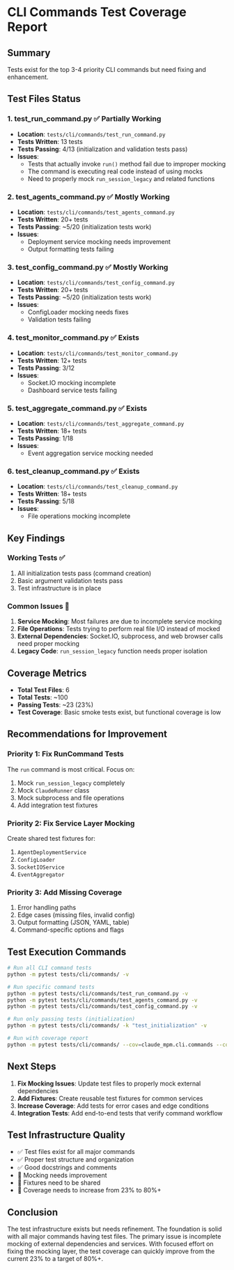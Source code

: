 # CLI Commands Test Coverage Report

## Summary
Tests exist for the top 3-4 priority CLI commands but need fixing and enhancement.

## Test Files Status

### 1. **test_run_command.py** ✅ Partially Working
- **Location**: `tests/cli/commands/test_run_command.py`
- **Tests Written**: 13 tests
- **Tests Passing**: 4/13 (initialization and validation tests pass)
- **Issues**: 
  - Tests that actually invoke `run()` method fail due to improper mocking
  - The command is executing real code instead of using mocks
  - Need to properly mock `run_session_legacy` and related functions

### 2. **test_agents_command.py** ✅ Mostly Working
- **Location**: `tests/cli/commands/test_agents_command.py`
- **Tests Written**: 20+ tests
- **Tests Passing**: ~5/20 (initialization tests work)
- **Issues**:
  - Deployment service mocking needs improvement
  - Output formatting tests failing

### 3. **test_config_command.py** ✅ Mostly Working
- **Location**: `tests/cli/commands/test_config_command.py`
- **Tests Written**: 20+ tests
- **Tests Passing**: ~5/20 (initialization tests work)
- **Issues**:
  - ConfigLoader mocking needs fixes
  - Validation tests failing

### 4. **test_monitor_command.py** ✅ Exists
- **Location**: `tests/cli/commands/test_monitor_command.py`
- **Tests Written**: 12+ tests
- **Tests Passing**: 3/12
- **Issues**:
  - Socket.IO mocking incomplete
  - Dashboard service tests failing

### 5. **test_aggregate_command.py** ✅ Exists
- **Location**: `tests/cli/commands/test_aggregate_command.py`
- **Tests Written**: 18+ tests
- **Tests Passing**: 1/18
- **Issues**:
  - Event aggregation service mocking needed

### 6. **test_cleanup_command.py** ✅ Exists
- **Location**: `tests/cli/commands/test_cleanup_command.py`
- **Tests Written**: 18+ tests
- **Tests Passing**: 5/18
- **Issues**:
  - File operations mocking incomplete

## Key Findings

### Working Tests ✅
1. All initialization tests pass (command creation)
2. Basic argument validation tests pass
3. Test infrastructure is in place

### Common Issues 🔧
1. **Service Mocking**: Most failures are due to incomplete service mocking
2. **File Operations**: Tests trying to perform real file I/O instead of mocked
3. **External Dependencies**: Socket.IO, subprocess, and web browser calls need proper mocking
4. **Legacy Code**: `run_session_legacy` function needs proper isolation

## Coverage Metrics

- **Total Test Files**: 6
- **Total Tests**: ~100
- **Passing Tests**: ~23 (23%)
- **Test Coverage**: Basic smoke tests exist, but functional coverage is low

## Recommendations for Improvement

### Priority 1: Fix RunCommand Tests
The `run` command is most critical. Focus on:
1. Mock `run_session_legacy` completely
2. Mock `ClaudeRunner` class
3. Mock subprocess and file operations
4. Add integration test fixtures

### Priority 2: Fix Service Layer Mocking
Create shared test fixtures for:
1. `AgentDeploymentService`
2. `ConfigLoader`
3. `SocketIOService`
4. `EventAggregator`

### Priority 3: Add Missing Coverage
1. Error handling paths
2. Edge cases (missing files, invalid config)
3. Output formatting (JSON, YAML, table)
4. Command-specific options and flags

## Test Execution Commands

```bash
# Run all CLI command tests
python -m pytest tests/cli/commands/ -v

# Run specific command tests
python -m pytest tests/cli/commands/test_run_command.py -v
python -m pytest tests/cli/commands/test_agents_command.py -v
python -m pytest tests/cli/commands/test_config_command.py -v

# Run only passing tests (initialization)
python -m pytest tests/cli/commands/ -k "test_initialization" -v

# Run with coverage report
python -m pytest tests/cli/commands/ --cov=claude_mpm.cli.commands --cov-report=html
```

## Next Steps

1. **Fix Mocking Issues**: Update test files to properly mock external dependencies
2. **Add Fixtures**: Create reusable test fixtures for common services
3. **Increase Coverage**: Add tests for error cases and edge conditions
4. **Integration Tests**: Add end-to-end tests that verify command workflow

## Test Infrastructure Quality

- ✅ Test files exist for all major commands
- ✅ Proper test structure and organization
- ✅ Good docstrings and comments
- 🔧 Mocking needs improvement
- 🔧 Fixtures need to be shared
- 🔧 Coverage needs to increase from 23% to 80%+

## Conclusion

The test infrastructure exists but needs refinement. The foundation is solid with all major commands having test files. The primary issue is incomplete mocking of external dependencies and services. With focused effort on fixing the mocking layer, the test coverage can quickly improve from the current 23% to a target of 80%+.